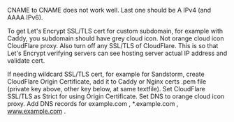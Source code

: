 CNAME to CNAME does not work well. Last one should be A IPv4 (and AAAA IPv6).

To get Let's Encrypt SSL/TLS cert for custom subdomain, for example with Caddy, you subdomain should have grey cloud icon. Not orange cloud icon CloudFlare proxy. Also turn off any SSL/TLS of CloudFlare. This is so that Let's Encrypt verifying servers can see hosting server actual IP address and validate cert.

If needing wildcard SSL/TLS cert, for example for Sandstorm, create CloudFlare Origin Certificate, add it to Caddy or Nginx certs .pem file (private key above, other key below, at same textfile). Set CloudFlare SSL/TLS as Strict for using Origin Certificate. Set DNS to orange cloud icon proxy. Add DNS records for example.com , *.example.com , www.example.com .